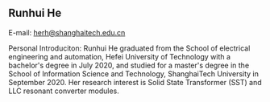 ## Runhui He

E-mail: herh@shanghaitech.edu.cn

Personal Introduciton: Runhui He graduated from the School of electrical engineering and automation, Hefei University of Technology with a bachelor's degree in July 2020, and studied for a master's degree in the School of Information Science and Technology, ShanghaiTech University in September 2020.  Her research interest is Solid State Transformer (SST) and LLC resonant converter modules.




